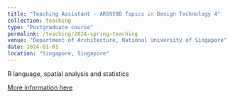 ```yaml
---
title: "Teaching Assistant - AR5959D Topics in Design Technology 4"
collection: teaching
type: "Postgraduate course"
permalink: /teaching/2024-spring-teaching
venue: "Department of Architecture, National University of Singapore"
date: 2024-01-01
location: "Singapore, Singapore"
---
```


R language, spatial analysis and statistics

<a href="https://nusmods.com/courses/AR5959D/topics-in-design-technology-4">More information here</a>
